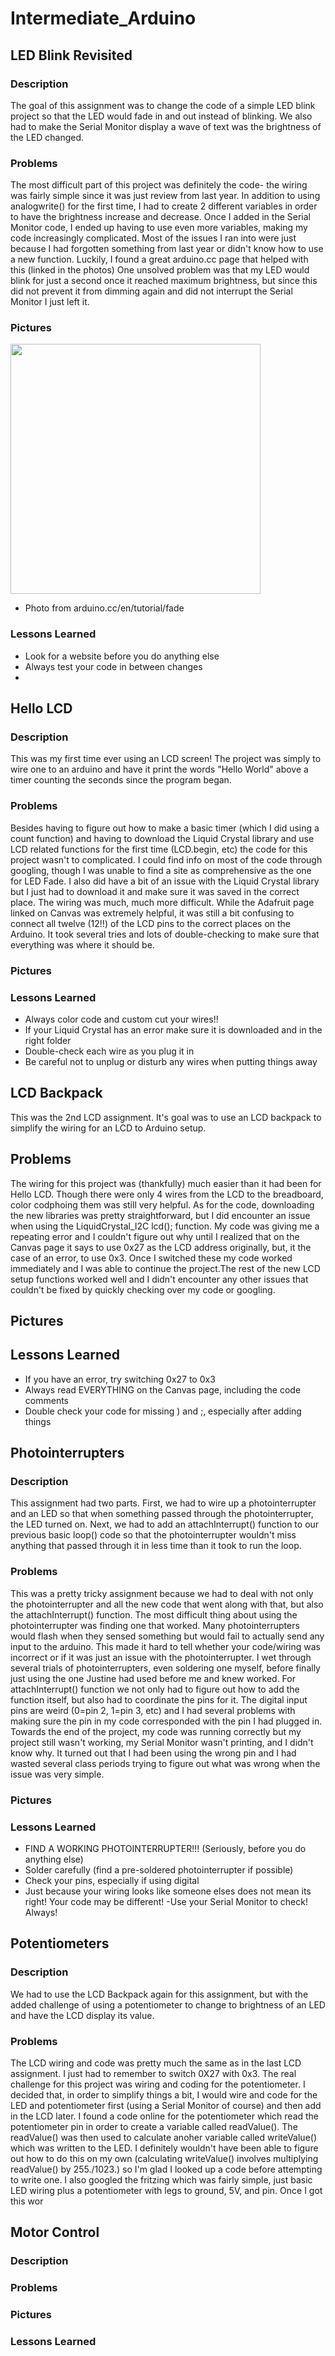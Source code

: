 # Intermediate_Arduino



## LED Blink Revisited

### Description
  The goal of this assignment was to change the code of a simple LED blink project so that the LED would fade in and out instead of blinking. We also had to make the Serial Monitor display a wave of text was the brightness of the LED changed.
  
### Problems
The most difficult part of this project was definitely the code- the wiring was fairly simple since it was just review from last year. In addition to using analogwrite() for the first time, I had to create 2 different variables in order to have the brightness increase and decrease. Once I added in the Serial Monitor code, I ended up having to use even more variables, making my code increasingly complicated. Most of the issues I ran into were just because I had forgotten something from last year or didn't know how to use a new function. Luckily, I found a great arduino.cc page that helped with this (linked in the photos) One unsolved problem was that my LED would blink for just a second once it reached maximum brightness, but since this did not prevent it from dimming again and did not interrupt the Serial Monitor I just left it. 
### Pictures 

<img src = "https://www.arduino.cc/en/uploads/Tutorial/simplefade_bb.png" width="400">
 
 - Photo from arduino.cc/en/tutorial/fade

### Lessons Learned
- Look for a website before you do anything else
- Always test your code in between changes
-

## Hello LCD

### Description
This was my first time ever using an LCD screen! The project was simply to wire one to an arduino and have it print the words "Hello World" above a timer counting the seconds since the program began.

### Problems
Besides having to figure out how to make a basic timer (which I did using a count function) and having to download the Liquid Crystal library and use LCD related functions for the first time (LCD.begin, etc) the code for this project wasn't to complicated. I could find info on most of the code through googling, though I was unable to find a site as comprehensive as the one for LED Fade. I also did have a bit of an issue with the Liquid Crystal library but I just had to download it and make sure it was saved in the correct place. The wiring was much, much more difficult. While the Adafruit page linked on Canvas was extremely helpful, it was still a bit confusing to connect all twelve (12!!) of the LCD pins to the correct places on the Arduino. It took several tries and lots of double-checking to make sure that everything was where it should be. 

### Pictures


### Lessons Learned
- Always color code and custom cut your wires!!
- If your Liquid Crystal has an error make sure it is downloaded and in the right folder
- Double-check each wire as you plug it in
- Be careful not to unplug or disturb any wires when putting things away

## LCD Backpack
This was the 2nd LCD assignment. It's goal was to use an LCD backpack to simplify the wiring for an LCD to Arduino setup.

## Problems
The wiring for this project was (thankfully) much easier than it had been for Hello LCD. Though there were only 4 wires from the LCD to the breadboard, color codphoing them was still very helpful. As for the code, downloading the new libraries was pretty straightforward, but I did encounter an issue when using the LiquidCrystal_I2C lcd(); function. My code was giving me a repeating error and I couldn't figure out why until I realized that on the Canvas page it says to use 0x27 as the LCD address originally, but, it the case of an error, to use 0x3. Once I switched these my code worked immediately and I was able to continue the project.The rest of the new LCD setup functions worked well and I didn't encounter any other issues that couldn't be fixed by quickly checking over my code or googling.

## Pictures

## Lessons Learned
- If you have an error, try switching 0x27 to 0x3
- Always read EVERYTHING on the Canvas page, including the code comments
- Double check your code for missing ) and ;, especially after adding things

## Photointerrupters
### Description
This assignment had two parts. First, we had to wire up a photointerrupter and an LED so that when something passed through the photointerrupter, the LED turned on. Next, we had to add an attachInterrupt() function to our previous basic loop() code so that the photointerrupter wouldn't miss anything that passed through it in less time than it took to run the loop.
### Problems
This was a pretty tricky assignment because we had to deal with not only the photointerrupter and all the new code that went along with that, but also the attachInterrupt() function. The most difficult thing about using the photointerrupter was finding one that worked. Many photointerrupters would flash when they sensed something but would fail to actually send any input to the arduino. This made it hard to tell whether your code/wiring was incorrect or if it was just an issue with the photointerrupter. I wet through several trials of photointerrupters, even soldering one myself, before finally just using the one Justine had used before me and knew worked. For attachInterrupt() function we not only had to figure out how to add the function itself, but also had to coordinate the pins for it. The digital input pins are weird (0=pin 2, 1=pin 3, etc) and I had several problems with making sure the pin in my code corresponded with the pin I had plugged in. Towards the end of the project, my code was running correctly but my project still wasn't working, my Serial Monitor wasn't printing, and I didn't know why. It turned out that I had been using the wrong pin and I had wasted several class periods trying to figure out what was wrong when the issue was very simple.
### Pictures

### Lessons Learned
- FIND A WORKING PHOTOINTERRUPTER!!! (Seriously, before you do anything else) 
- Solder carefully (find a pre-soldered photointerrupter if possible)
- Check your pins, especially if using digital
- Just because your wiring looks like someone elses does not mean its right! Your code may be different!
-Use your Serial Monitor to check! Always! 

## Potentiometers

### Description
We had to use the LCD Backpack again for this assignment, but with the added challenge of using a potentiometer to change to brightness of an LED and have the LCD display its value. 

### Problems
The LCD wiring and code was pretty much the same as in the last LCD assignment. I just had to remember to switch 0X27 with 0x3.  The real challenge for this project was wiring and coding for the potentiometer. I decided that, in order to simplify things a bit, I would wire and code for the LED and potentiometer first (using a Serial Monitor of course) and then add in the LCD later. I found a code online for the potentiometer which read the potentiometer pin in order to create a variable called readValue(). The readValue() was then used to calculate anoher variable called writeValue() which was written to the LED. I definitely wouldn't have been able to figure out how to do this on my own (calculating writeValue() involves multiplying readValue() by 255./1023.) so I'm glad I looked up a code before attempting to write one. I also googled the fritzing which was fairly simple, just basic LED wiring plus a potentiometer with legs to ground, 5V, and pin. Once I got this wor

## Motor Control
### Description

### Problems

### Pictures

### Lessons Learned
